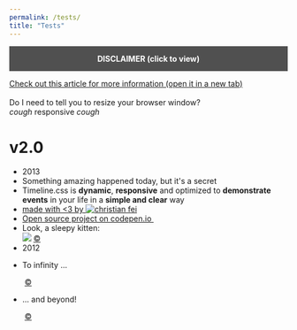```yaml
---
permalink: /tests/
title: "Tests"
---
```


<b id="click" style='display:block;background:rgb(80,80,80);text-align:center;color:white;padding: 1em 0 1em;cursor:pointer;'>DISCLAIMER (click to view)</b><b id='caring' style='display:none;padding: 10px;border-top: 15px solid #f1bc1a'><u>This piece of CSS magic is free for everyone.</u><br />Use it, steal it, claim it your own. I don't care. <span style="font-size:24px">Actually,</span> I care if it was helpful and you managed to create something new and amazing. If you like this experiment, I would love to hear from you via <a href="https://twitter.com/intent/user?screen_name=christian_fei">Twitter</a> to see how you implemented this in your project :) <br /><br /> <br /> <br /> Credit where credit is due: <br /> I wanted to create my own timeline after seeing Paul Stamatious' one over at <a href="http://paulstamatiou.com/posts"> his website</a></b>

<!-- THE CODE | THE CODE | THE CODE | THE CODE | THE CODE -->

<!-- Each event is wrapper inside an anchor with the class 'event' -->
  <!-- The i-tag inside the anchor creates the little arrow beside an event (see v1.0) -->
  <!-- FORK AWAY AND PLEASE LET ME KNOW IF YOU HAVE SUGGESTIONS AND FEEDBACK :) -->

<a class='ad' href="http://christian-fei.com/tutorials/simple-vertical-timeline-with-css/">Check out this article for more information (open it in a new tab)</a>
<br />
<br />
<span class="padd center">Do I need to tell you to resize your browser window?<br/>*cough* responsive *cough*</span>
<h1 class='padd'>v2.0</h1>
<ul class='timeline'>
  <li class="year first">2013</li>
  <li class='event offset-first'>
    Something amazing happened today, but it's a secret
  </li>
  <li class='event' href="#">
    Timeline.css is <b>dynamic</b>, <b>responsive</b> and optimized to <b>demonstrate events</b> in your life in a <b>simple and clear</b> way
  </li>
  <li class="event">
    <a href="http://christian-fei.com" title="christian fei">
    made with &lt;3 by <img src="https://s3-eu-west-1.amazonaws.com/cf.img/var/face.svg" alt="christian fei"/>
    </a>
  </li>
  <li class="event">
  <a href="https://codepen.io/christian-fei/pen/BJily">
    Open source project on codepen.io
    <img src="http://davidwalsh.name/demo/codepenLogo.png" alt=""/>
  </a>
  </li>
  <li class='event'>
    Look, a sleepy kitten: <br/>
    <img src="http://ih2.redbubble.net/image.10311838.0354/flat,550x550,075,f.jpg"/>
    <a href='http://ih2.redbubble.net/image.10311838.0354/flat,550x550,075,f.jpg'>&copy;</a>
  </li>
  <li class="year">2012</li>
	<li class="event offset-first">
		<p>To infinity  ... </p>
    <img class='centered' src="http://upload.wikimedia.org/wikipedia/en/7/75/Buzz-lightyear-toy-story-3-wallpaper.jpg" alt=""/>
		<a href='http://upload.wikimedia.org/wikipedia/en/7/75/Buzz-lightyear-toy-story-3-wallpaper.jpg'>&copy;</a>
	</li>
	<li class="event">
		<p>... and beyond!</p>
    <img class='centered' src="https://brandstyle.com.br/wp-content/uploads/2012/05/Woody-7.jpg" alt=""/>
		<a href='https://brandstyle.com.br/wp-content/uploads/2012/05/Woody-7.jpg'>&copy;</a>
	</li>
</ul>
